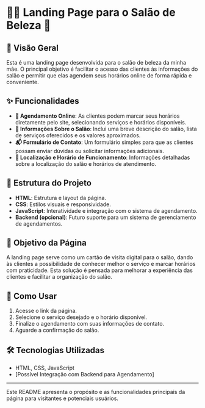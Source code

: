 # 💇‍♀️ Landing Page para o Salão de Beleza 💅

## 🌟 Visão Geral

Esta é uma landing page desenvolvida para o salão de beleza da minha mãe. O principal objetivo é facilitar o acesso das clientes às informações do salão e permitir que elas agendem seus horários online de forma rápida e conveniente.

## ✨ Funcionalidades

- **📅 Agendamento Online**: As clientes podem marcar seus horários diretamente pelo site, selecionando serviços e horários disponíveis.
- **💄 Informações Sobre o Salão**: Inclui uma breve descrição do salão, lista de serviços oferecidos e os valores aproximados.
- **📬 Formulário de Contato**: Um formulário simples para que as clientes possam enviar dúvidas ou solicitar informações adicionais.
- **📍 Localização e Horário de Funcionamento**: Informações detalhadas sobre a localização do salão e horários de atendimento.

## 📂 Estrutura do Projeto

- **HTML**: Estrutura e layout da página.
- **CSS**: Estilos visuais e responsividade.
- **JavaScript**: Interatividade e integração com o sistema de agendamento.
- **Backend (opcional)**: Futuro suporte para um sistema de gerenciamento de agendamentos.

## 🎯 Objetivo da Página

A landing page serve como um cartão de visita digital para o salão, dando às clientes a possibilidade de conhecer melhor o serviço e marcar horários com praticidade. Esta solução é pensada para melhorar a experiência das clientes e facilitar a organização do salão.

## 🚀 Como Usar

1. Acesse o link da página.
2. Selecione o serviço desejado e o horário disponível.
3. Finalize o agendamento com suas informações de contato.
4. Aguarde a confirmação do salão.

## 🛠 Tecnologias Utilizadas

- HTML, CSS, JavaScript
- [Possível Integração com Backend para Agendamento]

---

Este README apresenta o propósito e as funcionalidades principais da página para visitantes e potenciais usuários.
